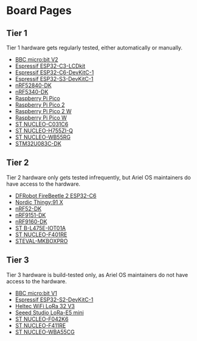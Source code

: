# Board Pages

## Tier 1

Tier 1 hardware gets regularly tested, either automatically or manually.

- [BBC micro:bit V2](./bbc-microbit-v2.md)
- [Espressif ESP32-C3-LCDkit](./espressif-esp32-c3-lcdkit.md)
- [Espressif ESP32-C6-DevKitC-1](./espressif-esp32-c6-devkitc-1.md)
- [Espressif ESP32-S3-DevKitC-1](./espressif-esp32-s3-devkitc-1.md)
- [nRF52840-DK](./nrf52840dk.md)
- [nRF5340-DK](./nrf5340dk.md)
- [Raspberry Pi Pico](./rpi-pico.md)
- [Raspberry Pi Pico 2](./rpi-pico2.md)
- [Raspberry Pi Pico 2 W](./rpi-pico2-w.md)
- [Raspberry Pi Pico W](./rpi-pico-w.md)
- [ST NUCLEO-C031C6](./st-nucleo-c031c6.md)
- [ST NUCLEO-H755ZI-Q](./st-nucleo-h755zi-q.md)
- [ST NUCLEO-WB55RG](./st-nucleo-wb55.md)
- [STM32U083C-DK](./stm32u083c-dk.md)

## Tier 2

Tier 2 hardware only gets tested infrequently, but Ariel OS maintainers do have access to the hardware.

- [DFRobot FireBeetle 2 ESP32-C6](./dfrobot-firebeetle2-esp32-c6.md)
- [Nordic Thingy:91 X](./nordic-thingy-91-x-nrf9151.md)
- [nRF52-DK](./nrf52dk.md)
- [nRF9151-DK](./nrf9151-dk.md)
- [nRF9160-DK](./nrf9160dk-nrf9160.md)
- [ST B-L475E-IOT01A](./st-b-l475e-iot01a.md)
- [ST NUCLEO-F401RE](./st-nucleo-f401re.md)
- [STEVAL-MKBOXPRO](./st-steval-mkboxpro.md)

## Tier 3

Tier 3 hardware is build-tested only, as Ariel OS maintainers do not have access to the hardware.

- [BBC micro:bit V1](./bbc-microbit-v1.md)
- [Espressif ESP32-S2-DevKitC-1](./espressif-esp32-s2-devkitc-1.md)
- [Heltec WiFi LoRa 32 V3](./heltec-wifi-lora-32-v3.md)
- [Seeed Studio LoRa-E5 mini](./seeedstudio-lora-e5-mini.md)
- [ST NUCLEO-F042K6](./st-nucleo-f042k6.md)
- [ST NUCLEO-F411RE](./st-nucleo-f411re.md)
- [ST NUCLEO-WBA55CG](./st-nucleo-wba55.md)